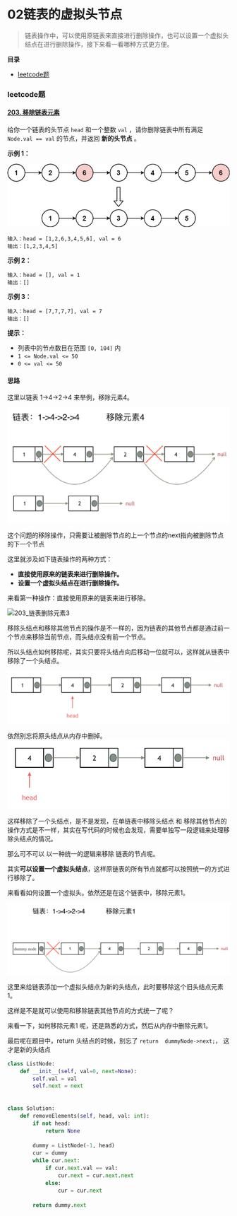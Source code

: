 # 02链表的虚拟头节点

> 链表操作中，可以使用原链表来直接进行删除操作，也可以设置一个虚拟头结点在进行删除操作，接下来看一看哪种方式更方便。



**目录**

- [leetcode题](#leetcode题)





### leetcode题

#### [203. 移除链表元素](https://leetcode.cn/problems/remove-linked-list-elements/)

给你一个链表的头节点 `head` 和一个整数 `val` ，请你删除链表中所有满足 `Node.val == val` 的节点，并返回 **新的头节点** 。

 

**示例 1：**

![img](https://raw.githubusercontent.com/affectalways/Flee-as-a-bird-to-your-mountain/main/img/removelinked-list.jpg)

```
输入：head = [1,2,6,3,4,5,6], val = 6
输出：[1,2,3,4,5]
```

**示例 2：**

```
输入：head = [], val = 1
输出：[]
```

**示例 3：**

```
输入：head = [7,7,7,7], val = 7
输出：[]
```

 

**提示：**

- 列表中的节点数目在范围 `[0, 104]` 内
- `1 <= Node.val <= 50`
- `0 <= val <= 50`





#### 思路

这里以链表 1->4->2->4  来举例，移除元素4。

![203_链表删除元素1](https://raw.githubusercontent.com/affectalways/Flee-as-a-bird-to-your-mountain/main/img/20210316095351161.png)

这个问题的移除操作，只需要让被删除节点的上一个节点的next指向被删除节点的下一个节点

这里就涉及如下链表操作的两种方式：

* **直接使用原来的链表来进行删除操作。**
* **设置一个虚拟头结点在进行删除操作。**

来看第一种操作：直接使用原来的链表来进行移除。



![203_链表删除元素3](https://img-blog.csdnimg.cn/2021031609544922.png)

移除头结点和移除其他节点的操作是不一样的，因为链表的其他节点都是通过前一个节点来移除当前节点，而头结点没有前一个节点。

所以头结点如何移除呢，其实只要将头结点向后移动一位就可以，这样就从链表中移除了一个头结点。

![203_链表删除元素4](https://raw.githubusercontent.com/affectalways/Flee-as-a-bird-to-your-mountain/main/img/20210316095512470.png)


依然别忘将原头结点从内存中删掉。
![203_链表删除元素5](https://raw.githubusercontent.com/affectalways/Flee-as-a-bird-to-your-mountain/main/img/20210316095543775.png)


这样移除了一个头结点，是不是发现，在单链表中移除头结点 和 移除其他节点的操作方式是不一样，其实在写代码的时候也会发现，需要单独写一段逻辑来处理移除头结点的情况。

那么可不可以 以一种统一的逻辑来移除 链表的节点呢。

其实**可以设置一个虚拟头结点**，这样原链表的所有节点就都可以按照统一的方式进行移除了。

来看看如何设置一个虚拟头。依然还是在这个链表中，移除元素1。

![203_链表删除元素6](https://raw.githubusercontent.com/affectalways/Flee-as-a-bird-to-your-mountain/main/img/20210316095619221.png)

这里来给链表添加一个虚拟头结点为新的头结点，此时要移除这个旧头结点元素1。

这样是不是就可以使用和移除链表其他节点的方式统一了呢？

来看一下，如何移除元素1 呢，还是熟悉的方式，然后从内存中删除元素1。

最后呢在题目中，return 头结点的时候，别忘了 `return  dummyNode->next;`， 这才是新的头结点

```python
class ListNode:
    def __init__(self, val=0, next=None):
        self.val = val
        self.next = next


class Solution:
    def removeElements(self, head, val: int):
        if not head:
            return None

        dummy = ListNode(-1, head)
        cur = dummy
        while cur.next:
            if cur.next.val == val:
                cur.next = cur.next.next
            else:
                cur = cur.next
                
        return dummy.next
```

